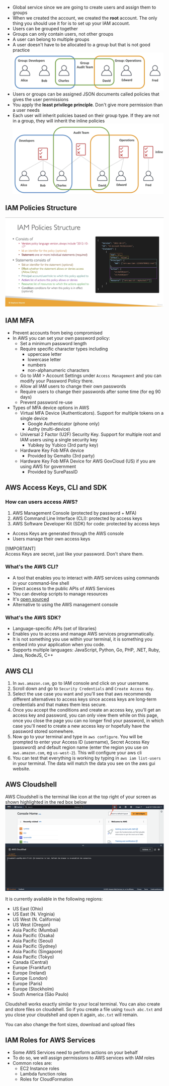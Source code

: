 - Global service since we are going to create users and assign them to groups
- When we created the account, we created the **root** account. The only thing you should use it for is to set up your IAM account.
- Users can be grouped together
- Groups can only contain users, not other groups
- A user can belong to multiple groups
- A user doesn't have to be allocated to a group but that is not good practice
![Example of groups](Images/IAM_groups.png)
- Users or groups can be assigned JSON documents called policies that gives the user permissions
- You apply the **least privilege principle**. Don't give more permission than a user needs
- Each user will inherit policies based on their group type. If they are not in a group, they will inherit the inline policies
![Example of group policies](Images/IAM_group_policy.png)

## IAM Policies Structure

![IAM Policies Structure](Images/IAM_Policies_Structure.png)

## IAM MFA

- Prevent accounts from being compromised
- In AWS you can set your own password policy:
  - Set a minimum password length
  - Require specific character types including
    - uppercase letter
    - lowercase letter
    - numbers
    - non-alphanumeric characters
  - Go to IAM > Account Settings under `Access Management` and you can modify your Password Policy there.
  - Allow all IAM users to change their own passwords
  - Require users to change their passwords after some time (for eg 90 days)
  - Prevent password re-use
- Types of MFA device options in AWS
  - Virtual MFA Device (Authenticators). Support for multiple tokens on a single device
    - Google Authenticator (phone only)
    - Authy (multi-device)
  - Universal 2 Factor (U2F) Security Key. Support for multiple root and IAM users using a single security key
    - Yubikey by Yubico (3rd party key)
  - Hardware Key Fob MFA device
    - Provided by Gemalto (3rd party)
  - Hardware Key Fob MFA Device for AWS GovCloud (US) if you are using AWS for government
    - Provided by SurePassID

## AWS Access Keys, CLI and SDK

### How can users access AWS?

1. AWS Management Console (protected by password + MFA)
2. AWS Command Line Interface (CLI): protected by access keys
3. AWS Software Developer Kit (SDK) for code: protected by access keys

- Access Keys are generated through the AWS console
- Users manage their own access keys

[!IMPORTANT]  
Access Keys are secret, just like your password. Don't share them.

### What's the AWS CLI?

- A tool that enables you to interact with AWS services using commands in your command-line shell
- Direct access to the public APIs of AWS Services
- You can develop scripts to manage resources
- It's [open sourced](https://www.github.com/aws/aws-cli/)
- Alternative to using the AWS management console

### What's the AWS SDK?

- Language-specific APIs (set of libraries)
- Enables you to access and manage AWS services programmatically.
- It is not something you use within your terminal, it is something you embed into your application when you code.
- Supports multiple languages: JavaScript, Python, Go, PHP, .NET, Ruby, Java, NodeJS, C++

## AWS CLI

1. In `aws.amazon.com`, go to IAM console and click on your username.
2. Scroll down and go to `Security Credentials` and `Create Access Key`.
3. Select the use case you want and you'll see that aws recommends different alternatives to access keys since access keys are long-term credentials and that makes them less secure.
4. Once you accept the conditions and create an access key, you'll get an access key and password, you can only view them while on this page, once you close the page you can no longer find your password, in which case you'll need to create a new access key or hopefully have the password stored somewhere.
5. Now go to your terminal and type in `aws configure`. You will be prompted to enter your Access ID (username), Secret Access Key (password) and default region name (enter the region you use on `aws.amazon.com`, eg `us-west-2`). This will configure your aws cli
6. You can test that everything is working by typing in `aws iam list-users` in your terminal. The data will match the data you see on the aws gui website.

## AWS Cloudshell

AWS Cloudshell is the terminal like icon at the top right of your screen as shown highlighted in the red box below
![AWS Cloudshell](Images/AWS_Cloudshell.png)

It is currently available in the following regions:

- US East (Ohio)
- US East (N. Virginia)
- US West (N. California)
- US West (Oregon)
- Asia Pacific (Mumbai)
- Asia Pacific (Osaka)
- Asia Pacific (Seoul)
- Asia Pacific (Sydney)
- Asia Pacific (Singapore)
- Asia Pacific (Tokyo)
- Canada (Central)
- Europe (Frankfurt)
- Europe (Ireland)
- Europe (London)
- Europe (Paris)
- Europe (Stockholm)
- South America (São Paulo)

Cloudshell works exactly similar to your local terminal.
You can also create and store files on cloudshell. So if you create a file using `touch abc.txt` and you close your cloudshell and open it again, `abc.txt` will remain.

You can also change the font sizes, download and upload files

## IAM Roles for AWS Services

- Some AWS Services need to perform actions on your behalf
- To do so, we will assign permissions to AWS services with IAM roles
- Common roles are:
  - EC2 Instance roles
  - Lambda function roles
  - Roles for CloudFormation
